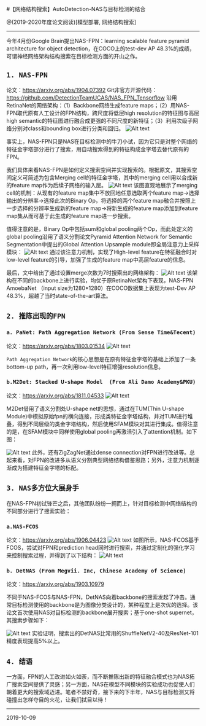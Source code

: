 #【网络结构搜索】AutoDetection-NAS与目标检测的结合

@(2019-2020年度论文阅读)[模型部署, 网络结构搜索]

-----------
今年4月份Google Brain提出NAS-FPN：learning scalable feature pyramid architecture for object detection，在COCO上的test-dev AP 48.3%的成绩，可谓神经网络架构结构搜索在目标检测方面的开山之作。

## `1. NAS-FPN`
论文：https://arxiv.org/abs/1904.07392
Git非官方开源代码： https://github.com/DetectionTeamUCAS/NAS_FPN_Tensorflow
沿用RetinaNet的网络架构：（1）Backbone网络生成feature maps；（2）用NAS-FPN取代原有人工设计的FPN结构，跨尺度将低层high resolution的特征图与高层high semantic的特征图进行融合成更强的不同尺度的新特征；（3）利用次级子网络分别对class和bounding box进行分类和回归。
![Alt text](./1570627903462.png)

事实上，NAS-FPN只是NAS在目标检测中的牛刀小试，因为它只是对整个网络的特征金字塔部分进行了搜索，用自动搜索得到的特征构成金字塔去替代原有的FPN。

我们具体来看NAS-FPN是如何定义搜索空间并实现搜索的。根据原文，其搜索空间定义可简述为包含Merging cell的特征金字塔，其中的merging cell用以合成新的feature map作为后续子网络的输入层。
![Alt text](./1570627933271.png)
该图直观地展示了merging cell的机制：从现有的feature map集中不放回地任意选取两个feature map$\rightarrow$选择输出的分辨率$\rightarrow$选择此次的Binary Op，将选择的两个feature map融合并按照上一步选择的分辨率生成新的feature map$\rightarrow$将新生成的feature map添加到feature map集从而可基于此生成的feature map进一步搜索。

值得注意的是，Binary Op中包括sum和global pooling两个Op，而此处定义的global pooling沿用了语义分割论文Pyramid Attention Network for Semantic Segmentation中提出的Global Attention Upsample module即全局注意力上采样模块：
![Alt text](./1570628308957.png)
通过该注意力机制，实现了High-level feature在特征融合时对low-level feature的引导，加强了生成的feature map中高层feature的信息。

最后，文中给出了通过设置merge次数为7时搜索出的网络架构：
![Alt text](./1570628396365.png)
该架构在不同的backbone上进行实验，均优于原RetinaNet架构下表现，NAS-FPN AmoebaNet （input size为1280*1280）在COCO数据集上表现为test-Dev AP 48.3%，超越了当时state-of-the-art算法。

## `2. 推陈出现的FPN`

### `a. PaNet: Path Aggregation Network (From Sense Time&Tecent)`
论文：https://arxiv.org/abs/1803.01534
![Alt text](./1570628557986.png)


`Path Aggregation Network`的核心思想是在原有特征金字塔的基础上添加了一条bottom-up path，再一次利用low-level特征增强resolution信息。


### `b.M2Det: Stacked U-shape Model  (From Ali Damo Academy&PKU)`
论文：https://arxiv.org/abs/1811.04533
![Alt text](./1570628640902.png)


M2Det借用了语义分割处U-shape net的思想，通过在TUM(Thin U-shape Module)中模拟原始fpn的横向连接，形成类特征金字塔结构，并对TUM进行堆叠，得到不同层级的类金字塔结构，然后使用SFAM模块对其进行集成。值得注意的是，在SFAM模块中同样使用global pooling再激活引入了attention机制。如下图：

![Alt text](./1570628668269.png)
此外，还有ZigZagNet通过dense connection对FPN进行改进等。总起来看，对FPN的改进多从语义分割典型网络结构借鉴思路；另外，注意力机制逐渐成为搭建特征金字塔的标配。

## `3. NAS多方位大展身手`

在NAS-FPN初试锋芒之后，其他团队纷纷一拥而上，针对目标检测中网络结构的不同部分进行了搜索实验：

### `a.NAS-FCOS`
论文：https://arxiv.org/abs/1906.04423
![Alt text](./1570628743975.png)
如图所示，NAS-FCOS基于FCOS，尝试对FPN和prediction head同时进行搜索，并通过定制化的强化学习来控制搜索过程，并得到了以下结构：
![Alt text](./1570628761131.png)
### `b. DetNAS (From Megvii. Inc, Chinese Academy of Science)`
论文：https://arxiv.org/abs/1903.10979

不同于NAS-FCOS与NAS-FPN，DetNAS向着backbone的搜索发起了冲击。通常目标检测使用的backbone是为图像分类设计的，某种程度上是次优的选择。该论文首次使用NAS对目标检测的backbone展开搜索；基于one-shot supernet，其搜索步骤如下：

![Alt text](./1570628799367.png)
实验证明，搜索出的DetNAS比常用的ShuffleNetV2-40及ResNet-101精度表现提高5%以上。

## `4. 结语`

一方面，FPN的人工改进如火如荼，而不断推陈出新的特征融合模式也为NAS拓广搜索空间提供了灵感；另一方面，NAS在模型不同模块的实验成功也促使人们朝着更大的搜索域迈进。笔者不禁好奇，接下来的下半年，NAS与目标检测又将碰撞出怎样夺目的火花，让我们拭目以待！

----
2019-10-09 